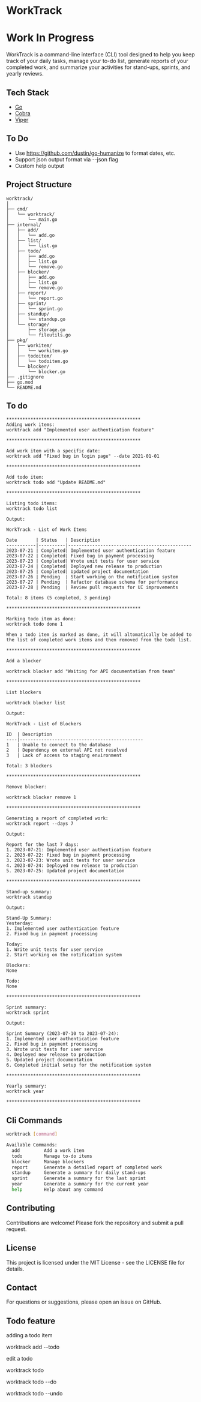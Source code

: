 # WorkTrack

# Work In Progress

WorkTrack is a command-line interface (CLI) tool designed to help you keep track of your daily tasks, manage your to-do list, generate reports of your completed work, and summarize your activities for stand-ups, sprints, and yearly reviews.

## Tech Stack

- [Go](https://golang.org/)
- [Cobra](https://github.com/spf13/cobra)
- [Viper](https://github.com/spf13/viper?tab=readme-ov-file)

## To Do

- Use https://github.com/dustin/go-humanize to format dates, etc.
- Support json output format via --json flag
- Custom help output

## Project Structure

```
worktrack/
│
├── cmd/
│   └── worktrack/
│       └── main.go
├── internal/
│   ├── add/
│   │   └── add.go
│   ├── list/
│   │   └── list.go
│   ├── todo/
│   │   ├── add.go
│   │   ├── list.go
│   │   └── remove.go
│   ├── blocker/
│   │   ├── add.go
│   │   ├── list.go
│   │   └── remove.go
│   ├── report/
│   │   └── report.go
│   ├── sprint/
│   │   └── sprint.go
│   ├── standup/
│   │   └── standup.go
│   └── storage/
│       ├── storage.go
│       └── fileutils.go
├── pkg/
│   ├── workitem/
│   │   └── workitem.go
│   ├── todoitem/
│   │   └── todoitem.go
│   └── blocker/
│       └── blocker.go
├── .gitignore
├── go.mod
└── README.md
```

## To do

```
**************************************************
Adding work items:
worktrack add "Implemented user authentication feature"

**************************************************

Add work item with a specific date:
worktrack add "Fixed bug in login page" --date 2021-01-01

**************************************************

Add todo item:
worktrack todo add "Update README.md"

**************************************************

Listing todo items:
worktrack todo list

Output:

WorkTrack - List of Work Items

Date       | Status   | Description
-----------|----------|----------------------------------------------
2023-07-21 | Completed| Implemented user authentication feature
2023-07-22 | Completed| Fixed bug in payment processing
2023-07-23 | Completed| Wrote unit tests for user service
2023-07-24 | Completed| Deployed new release to production
2023-07-25 | Completed| Updated project documentation
2023-07-26 | Pending  | Start working on the notification system
2023-07-27 | Pending  | Refactor database schema for performance
2023-07-28 | Pending  | Review pull requests for UI improvements

Total: 8 items (5 completed, 3 pending)

**************************************************

Marking todo item as done:
worktrack todo done 1

When a todo item is marked as done, it will altomatically be added to the list of completed work items and then removed from the todo list.

**************************************************

Add a blocker

worktrack blocker add "Waiting for API documentation from team"

**************************************************

List blockers

worktrack blocker list

Output:

WorkTrack - List of Blockers

ID  | Description
----|----------------------------------------------
1   | Unable to connect to the database
2   | Dependency on external API not resolved
3   | Lack of access to staging environment

Total: 3 blockers

**************************************************

Remove blocker:

worktrack blocker remove 1

**************************************************

Generating a report of completed work:
worktrack report --days 7

Output:

Report for the last 7 days:
1. 2023-07-21: Implemented user authentication feature
2. 2023-07-22: Fixed bug in payment processing
3. 2023-07-23: Wrote unit tests for user service
4. 2023-07-24: Deployed new release to production
5. 2023-07-25: Updated project documentation

**************************************************

Stand-up summary:
worktrack standup

Output:

Stand-Up Summary:
Yesterday:
1. Implemented user authentication feature
2. Fixed bug in payment processing

Today:
1. Write unit tests for user service
2. Start working on the notification system

Blockers:
None

Todo:
None

**************************************************

Sprint summary:
worktrack sprint

Output:

Sprint Summary (2023-07-10 to 2023-07-24):
1. Implemented user authentication feature
2. Fixed bug in payment processing
3. Wrote unit tests for user service
4. Deployed new release to production
5. Updated project documentation
6. Completed initial setup for the notification system

**************************************************

Yearly summary:
worktrack year

**************************************************

```

## Cli Commands

```bash
worktrack [command]

Available Commands:
  add         Add a work item
  todo        Manage to-do items
  blocker     Manage blockers
  report      Generate a detailed report of completed work
  standup     Generate a summary for daily stand-ups
  sprint      Generate a summary for the last sprint
  year        Generate a summary for the current year
  help        Help about any command
```

## Contributing
Contributions are welcome! Please fork the repository and submit a pull request.

## License
This project is licensed under the MIT License - see the LICENSE file for details.

## Contact
For questions or suggestions, please open an issue on GitHub.


## Todo feature

adding a todo item

worktrack add --todo

edit a todo

worktrack todo

worktrack todo --do

worktrack todo --undo